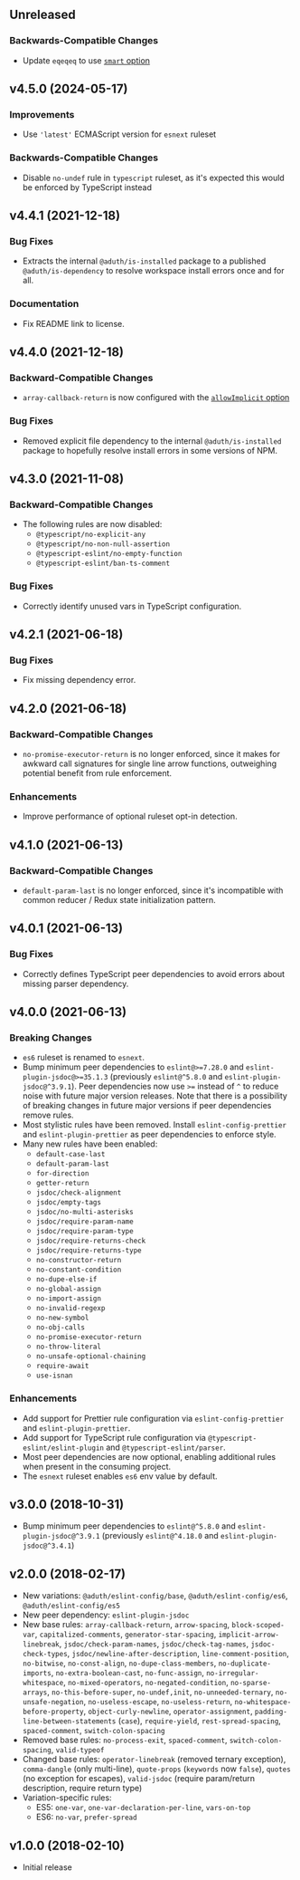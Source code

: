 ## Unreleased

### Backwards-Compatible Changes

- Update `eqeqeq` to use [`smart` option](https://eslint.org/docs/latest/rules/eqeqeq#smart)

## v4.5.0 (2024-05-17)

### Improvements

- Use `'latest'` ECMAScript version for `esnext` ruleset

### Backwards-Compatible Changes

- Disable `no-undef` rule in `typescript` ruleset, as it's expected this would be enforced by TypeScript instead

## v4.4.1 (2021-12-18)

### Bug Fixes

- Extracts the internal `@aduth/is-installed` package to a published `@aduth/is-dependency` to resolve workspace install errors once and for all.

### Documentation

- Fix README link to license.

## v4.4.0 (2021-12-18)

### Backward-Compatible Changes

- `array-callback-return` is now configured with the [`allowImplicit` option](https://eslint.org/docs/rules/array-callback-return#allowimplicit)

### Bug Fixes

- Removed explicit file dependency to the internal `@aduth/is-installed` package to hopefully resolve install errors in some versions of NPM.

## v4.3.0 (2021-11-08)

### Backward-Compatible Changes

- The following rules are now disabled:
  - `@typescript/no-explicit-any`
  - `@typescript/no-non-null-assertion`
  - `@typescript-eslint/no-empty-function`
  - `@typescript-eslint/ban-ts-comment`

### Bug Fixes

- Correctly identify unused vars in TypeScript configuration.

## v4.2.1 (2021-06-18)

### Bug Fixes

- Fix missing dependency error.

## v4.2.0 (2021-06-18)

### Backward-Compatible Changes

- `no-promise-executor-return` is no longer enforced, since it makes for awkward call signatures for single line arrow functions, outweighing potential benefit from rule enforcement.

### Enhancements

- Improve performance of optional ruleset opt-in detection.

## v4.1.0 (2021-06-13)

### Backward-Compatible Changes

- `default-param-last` is no longer enforced, since it's incompatible with common reducer / Redux state initialization pattern.

## v4.0.1 (2021-06-13)

### Bug Fixes

- Correctly defines TypeScript peer dependencies to avoid errors about missing parser dependency.

## v4.0.0 (2021-06-13)

### Breaking Changes

- `es6` ruleset is renamed to `esnext`.
- Bump minimum peer dependencies to `eslint@>=7.28.0` and `eslint-plugin-jsdoc@>=35.1.3` (previously `eslint@^5.8.0` and `eslint-plugin-jsdoc@^3.9.1`). Peer dependencies now use `>=` instead of `^` to reduce noise with future major version releases. Note that there is a possibility of breaking changes in future major versions if peer dependencies remove rules.
- Most stylistic rules have been removed. Install `eslint-config-prettier` and `eslint-plugin-prettier` as peer dependencies to enforce style.
- Many new rules have been enabled:
  - `default-case-last`
  - `default-param-last`
  - `for-direction`
  - `getter-return`
  - `jsdoc/check-alignment`
  - `jsdoc/empty-tags`
  - `jsdoc/no-multi-asterisks`
  - `jsdoc/require-param-name`
  - `jsdoc/require-param-type`
  - `jsdoc/require-returns-check`
  - `jsdoc/require-returns-type`
  - `no-constructor-return`
  - `no-constant-condition`
  - `no-dupe-else-if`
  - `no-global-assign`
  - `no-import-assign`
  - `no-invalid-regexp`
  - `no-new-symbol`
  - `no-obj-calls`
  - `no-promise-executor-return`
  - `no-throw-literal`
  - `no-unsafe-optional-chaining`
  - `require-await`
  - `use-isnan`

### Enhancements

- Add support for Prettier rule configuration via `eslint-config-prettier` and `eslint-plugin-prettier`.
- Add support for TypeScript rule configuration via `@typescript-eslint/eslint-plugin` and `@typescript-eslint/parser`.
- Most peer dependencies are now optional, enabling additional rules when present in the consuming project.
- The `esnext` ruleset enables `es6` env value by default.

## v3.0.0 (2018-10-31)

- Bump minimum peer dependencies to `eslint@^5.8.0` and `eslint-plugin-jsdoc@^3.9.1` (previously `eslint@^4.18.0` and `eslint-plugin-jsdoc@^3.4.1`)

## v2.0.0 (2018-02-17)

- New variations: `@aduth/eslint-config/base`, `@aduth/eslint-config/es6`, `@aduth/eslint-config/es5`
- New peer dependency: `eslint-plugin-jsdoc`
- New base rules: `array-callback-return`, `arrow-spacing`, `block-scoped-var`, `capitalized-comments`, `generator-star-spacing`, `implicit-arrow-linebreak`, `jsdoc/check-param-names`, `jsdoc/check-tag-names`, `jsdoc-check-types`, `jsdoc/newline-after-description`, `line-comment-position`, `no-bitwise`, `no-const-align`, `no-dupe-class-members`, `no-duplicate-imports`, `no-extra-boolean-cast`, `no-func-assign`, `no-irregular-whitespace`, `no-mixed-operators`, `no-negated-condition`, `no-sparse-arrays`, `no-this-before-super`, `no-undef,init`, `no-unneeded-ternary`, `no-unsafe-negation`, `no-useless-escape`, `no-useless-return`, `no-whitespace-before-property`, `object-curly-newline`, `operator-assignment`, `padding-line-between-statements` (`case`), `require-yield`, `rest-spread-spacing`, `spaced-comment`, `switch-colon-spacing`
- Removed base rules: `no-process-exit`, `spaced-comment`, `switch-colon-spacing`, `valid-typeof`
- Changed base rules: `operator-linebreak` (removed ternary exception), `comma-dangle` (only multi-line), `quote-props` (`keywords` now `false`), `quotes` (no exception for escapes), `valid-jsdoc` (require param/return description, require return type)
- Variation-specific rules:
  - ES5: `one-var`, `one-var-declaration-per-line`, `vars-on-top`
  - ES6: `no-var`, `prefer-spread`

## v1.0.0 (2018-02-10)

- Initial release
